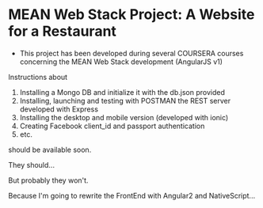 # MEAN Web Stack Project: A Website for a Restaurant

* This project has been developed during several COURSERA courses concerning the MEAN Web Stack development (AngularJS v1)

Instructions about

 1. Installing a Mongo DB and initialize it with the db.json provided
 2. Installing, launching and testing with POSTMAN the REST server developed with Express
 3. Installing the desktop and mobile version (developed with ionic)
 4. Creating Facebook client_id and passport authentication
 5. etc.

should be available soon.

They should...

But probably they won't.

Because I'm going to rewrite the FrontEnd with Angular2 and NativeScript...

